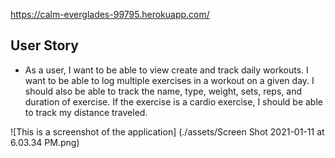 https://calm-everglades-99795.herokuapp.com/

## User Story

* As a user, I want to be able to view create and track daily workouts. I want to be able to log multiple exercises in a workout on a given day. I should also be able to track the name, type, weight, sets, reps, and duration of exercise. If the exercise is a cardio exercise, I should be able to track my distance traveled.

![This is a screenshot of the application] (./assets/Screen Shot 2021-01-11 at 6.03.34 PM.png) 
